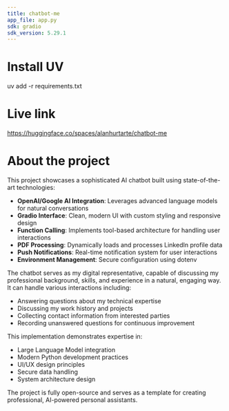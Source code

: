 ```yaml
---
title: chatbot-me
app_file: app.py
sdk: gradio
sdk_version: 5.29.1
---
```

# Install UV
uv add -r requirements.txt

# Live link
https://huggingface.co/spaces/alanhurtarte/chatbot-me

# About the project
This project showcases a sophisticated AI chatbot built using state-of-the-art technologies:

- **OpenAI/Google AI Integration**: Leverages advanced language models for natural conversations
- **Gradio Interface**: Clean, modern UI with custom styling and responsive design
- **Function Calling**: Implements tool-based architecture for handling user interactions
- **PDF Processing**: Dynamically loads and processes LinkedIn profile data
- **Push Notifications**: Real-time notification system for user interactions
- **Environment Management**: Secure configuration using dotenv

The chatbot serves as my digital representative, capable of discussing my professional background, skills, and experience in a natural, engaging way. It can handle various interactions including:

- Answering questions about my technical expertise
- Discussing my work history and projects
- Collecting contact information from interested parties
- Recording unanswered questions for continuous improvement

This implementation demonstrates expertise in:
- Large Language Model integration
- Modern Python development practices
- UI/UX design principles
- Secure data handling
- System architecture design

The project is fully open-source and serves as a template for creating professional, AI-powered personal assistants.


